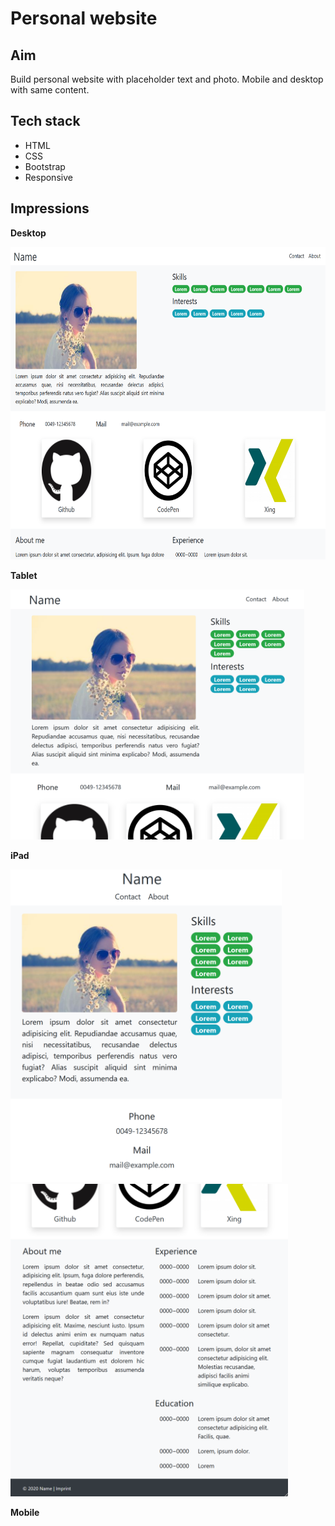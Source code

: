 # Personal website

## Aim

Build personal website with placeholder text and photo. Mobile and desktop with same content.

## Tech stack

- HTML
- CSS
- Bootstrap
- Responsive

## Impressions

**Desktop**

<img src="./images/Screenshot-desktop.png" height="500">

**Tablet**

<img src="./images/Screenshot-tablet.png" height="400">

**iPad**

<img src="./images/Screenshot-iPad-top.png" height="500">
<img src="./images/Screenshot-iPad-bottom.png" height="500">

**Mobile**
